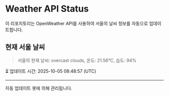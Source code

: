 
# Weather API Status

이 리포지토리는 OpenWeather API를 사용하여 서울의 날씨 정보를 자동으로 업데이트합니다.

## 현재 서울 날씨
> 서울의 현재 날씨: overcast clouds, 온도: 21.56°C, 습도: 94%

⏳ 업데이트 시간: 2025-10-05 08:48:57 (UTC)

---
자동 업데이트 봇에 의해 관리됩니다.
